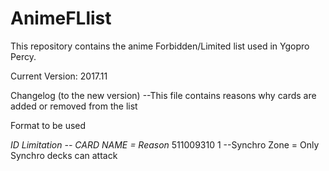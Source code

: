 # AnimeFLlist
This repository contains the anime Forbidden/Limited list used in Ygopro Percy.


Current Version: 2017.11

Changelog (to the new version)
--This file contains reasons why cards are added or removed from the list




Format to be used


*ID   Limitation --   CARD NAME = Reason*
511009310 1 --Synchro Zone =  Only Synchro decks can attack


